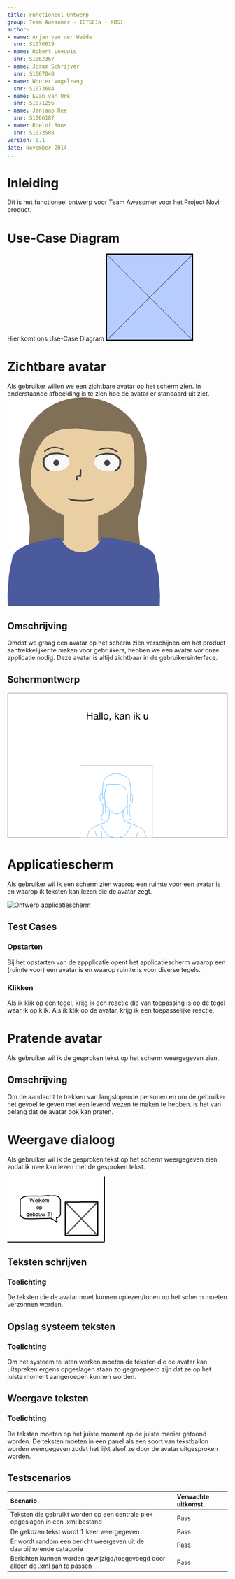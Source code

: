 ```yaml
---
title: Functioneel Ontwerp
group: Team Awesomer - ICTSE1a - KBS1
author:
- name: Arjan van der Weide
  snr: S1070619
- name: Robert Leeuwis
  snr: S1062367
- name: Joram Schrijver
  snr: S1067040
- name: Wouter Vogelzang
  snr: S1073684
- name: Evan van Urk
  snr: S1071256
- name: Janjaap Ree
  snr: S1066187
- name: Roelof Roos
  snr: S1073508
version: 0.1
date: November 2014
...
```


# Inleiding
Dit is het functioneel ontwerp voor Team Awesomer voor het Project Novi product.

# Use-Case Diagram
Hier komt ons Use-Case Diagram
![Use-Case Diagram v1](images/usecase-diagram.png)

# Zichtbare avatar
Als gebruiker willen we een zichtbare avatar op het scherm zien. In onderstaande afbeelding is te zien hoe de avatar er standaard uit ziet.
![Uiterlijk avatar](images/avatar.png)

## Omschrijving
Omdat we graag een avatar op het scherm zien verschijnen om het product aantrekkelijker te maken voor gebruikers, hebben we een avatar vor onze applicatie nodig.
Deze avatar is altijd zichtbaar in de gebruikersinterface.

## Schermontwerp
![Schermontwerp zichtbare avatar](images/schermontwerpen/zichtbare-avatar.png)

# Applicatiescherm
Als gebruiker wil ik een scherm zien waarop een ruimte voor een avatar is en waarop ik teksten kan lezen die de avatar zegt.

![Ontwerp applicatiescherm](images/schermontwerpen/applicatiescherm.png)

## Test Cases
### Opstarten
Bij het opstarten van de appplicatie opent het applicatiescherm waarop een (ruimte voor) een avatar is en waarop ruimte is voor diverse tegels.

### Klikken
Als ik klik op een tegel, krijg ik een reactie die van toepassing is op de tegel waar ik op klik.
Als ik klik op de avatar, krijg ik een toepasselijke reactie.


# Pratende avatar
Als gebruiker wil ik de gesproken tekst op het scherm weergegeven zien.

## Omschrijving
Om de aandacht te trekken van langslopende personen en om de gebruiker het gevoel te geven met een levend wezen te maken te hebben. is het van belang dat de avatar ook kan praten. 


# Weergave dialoog
Als gebruiker wil ik de gesproken tekst op het scherm weergegeven zien zodat ik mee kan lezen met de gesproken tekst.

![Mockup tekst weergeven](images/schermontwerpen/mockup_tekst_weergeven.png)

## Teksten schrijven
### Toelichting
De teksten die de avatar moet kunnen oplezen/tonen op het scherm moeten verzonnen worden.

## Opslag systeem teksten
### Toelichting
Om het systeem te laten werken moeten de teksten die de avatar kan uitspreken ergens opgeslagen staan zo gegroepeerd zijn dat ze op het juiste moment aangeroepen kunnen worden.


## Weergave teksten
### Toelichting
De teksten moeten op het juiste moment op de juiste manier getoond worden. De teksten moeten in een panel als een soort van tekstballon worden weergegeven zodat het lijkt alsof ze door de avatar uitgesproken worden.

## Testscenarios

| Scenario  | Verwachte uitkomst  |
|:---|:---|
| Teksten die gebruikt worden op een centrale plek opgeslagen in een .xml bestand | Pass |
| De gekozen tekst wordt 1 keer weergegeven | Pass |
| Er wordt random een bericht weergeven uit de daarbijhorende catagorie | Pass |
| Berichten kunnen worden gewijzigd/toegevoegd door alleen de .xml aan te passen | Pass |
